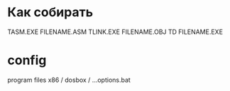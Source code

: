 # Как собирать
TASM.EXE FILENAME.ASM
TLINK.EXE FILENAME.OBJ
TD FILENAME.EXE
# config
program files x86 / dosbox / ...options.bat 
